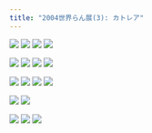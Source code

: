 ```yaml
---
title: "2004世界らん展(3): カトレア"
---
```


![](/images/photos/flowers/b1ockyaku.jpg)
![](/images/photos/flowers/a1ocbv1-1.jpg)
![](/images/photos/flowers/a1ocbw2-1.jpg)
![](/images/photos/flowers/a1ocubb2-1.jpg)

![](/images/photos/flowers/a1ocubby.jpg)
![](/images/photos/flowers/a1ocuby3-1.jpg)
![](/images/photos/flowers/b2ocbuy.jpg)
![](/images/photos/flowers/a1ocwb2-3.jpg)

![](/images/photos/flowers/a1ocwby1.jpg)
![](/images/photos/flowers/a1ocwby1-2.jpg)
![](/images/photos/flowers/a1ocwby1-4.jpg)
![](/images/photos/flowers/b1ocwby1-1.jpg)

![](/images/photos/flowers/a1ocum3.jpg)
![](/images/photos/flowers/b1ocumw2-1.jpg)

![](/images/photos/flowers/b1ocumw2-2.jpg)
![](/images/photos/flowers/b1ocumw2-3.jpg)
![](/images/photos/flowers/b3ocummy.jpg)
